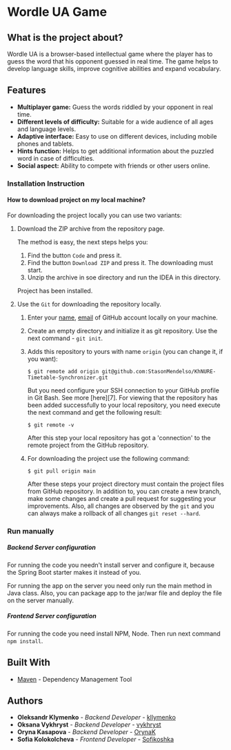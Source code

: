 # Wordle UA Game
## What is the project about?

Wordle UA is a browser-based intellectual game where the player has to guess the word that his opponent guessed in real time. The game helps to develop language skills, improve cognitive abilities and expand vocabulary.

## Features

- **Multiplayer game:** Guess the words riddled by your opponent in real time.
- **Different levels of difficulty:** Suitable for a wide audience of all ages and language levels.
- **Adaptive interface:** Easy to use on different devices, including mobile phones and tablets.
- **Hints function:** Helps to get additional information about the puzzled word in case of difficulties.
- **Social aspect:** Ability to compete with friends or other users online.

### Installation Instruction

#### How to download project on my local machine?

For downloading the project locally you can use two variants:

1. Download the ZIP archive from the repository page.

   The method is easy, the next steps helps you:

    1. Find the button `Code` and press it.
    2. Find the button `Download ZIP` and press it. The downloading must start.
    3. Unzip the archive in soe directory and run the IDEA in this directory.

   Project has been installed.


2. Use the `Git` for downloading the repository locally.

    1. Enter your [name][1], [email][2] of GitHub account locally on your machine.
    2. Create an empty directory and initialize it as git repository. Use the next
       command - `git init`.
    3. Adds this repository to yours with name `origin` (you can change it, if you want):

       ```
       $ git remote add origin git@github.com:StasonMendelso/KhNURE-Timetable-Synchronizer.git
       ```
       But you need configure your SSH connection to your GitHub profile in Git Bash. See more [here][7].
       For viewing that the repository has been added successfully to your local
       repository, you need execute the next command and get the following result:

       ```
       $ git remote -v
       ```

       After this step your local repository has got a 'connection' to the remote project from the GitHub repository.

    4. For downloading the project use the following command:

       ```
       $ git pull origin main
       ```

       After these steps your project directory must contain the project files from
       GitHub repository. In addition to, you can create a new branch, make some
       changes and create a pull request for suggesting your improvements. Also, all
       changes are observed by the `git` and you can always make a rollback of
       all changes `git reset --hard`.

### Run manually

##### Backend Server configuration

For running the code you needn't install server and configure it, because the Spring Boot starter
makes it instead of you.

For running the app on the server you need only run the main method in Java class. Also, you can
package app to the jar/war file and deploy the file on the server manually.

##### Frontend Server configuration

For running the code you need install NPM, Node. Then run next command
`npm install`.

## Built With

* [Maven](https://maven.apache.org/) - Dependency Management Tool

## Authors

* **Oleksandr Klymenko** - *Backend Developer* - [kllymenko](https://github.com/kllymenko)
* **Oksana Vykhryst** - *Backend Developer* - [vykhryst](https://github.com/vykhryst)
* **Oryna Kasapova** - *Backend Developer* - [OrynaK](https://github.com/OrynaK)
* **Sofia Kolokolcheva** - *Frontend Developer* - [Sofikoshka](https://github.com/Sofikoshka)

[1]:https://docs.github.com/en/get-started/getting-started-with-git/setting-your-username-in-git
[2]:https://docs.github.com/en/account-and-profile/setting-up-and-managing-your-personal-account-on-github/managing-email-preferences/setting-your-commit-email-address

